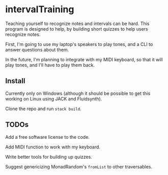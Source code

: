 # intervalTraining

Teaching yourself to recognize notes and intervals can be hard. This program is designed to help, by building short quizzes to help users recognize notes.

First, I'm going to use my laptop's speakers to play tones, and a CLI to answer questions about them.

In the future, I'm planning to integrate with my MIDI keyboard, so that it will play tones, and I'll have to play them back.

## Install

Currently only on Windows (although it should be possible to get this working on Linux using JACK and Fluidsynth).

Clone the repo and run `stack build`.

## TODOs

Add a free software license to the code.

Add MIDI function to work with my keyboard.

Write better tools for building up quizzes.

Suggest genericizing MonadRandom's `fromList` to other traversables.